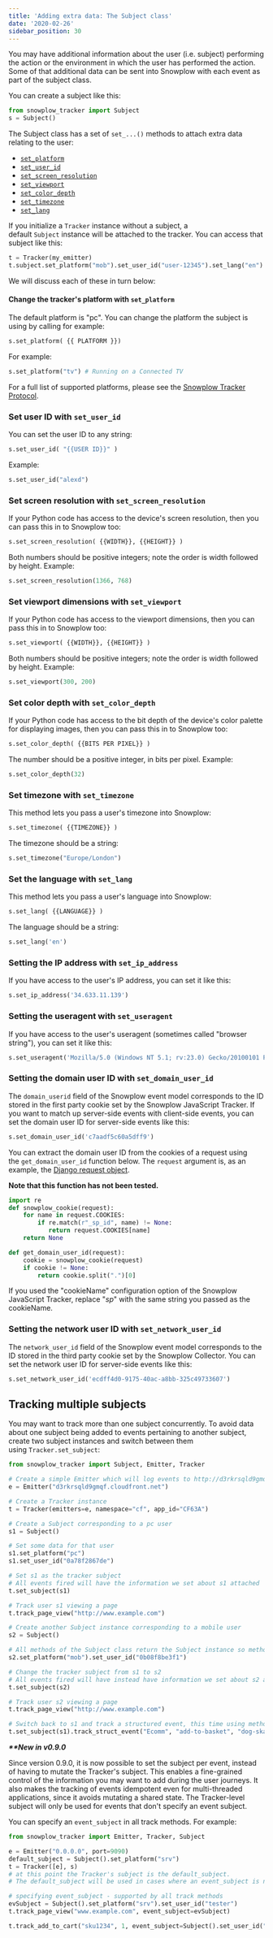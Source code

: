 ```yaml
---
title: 'Adding extra data: The Subject class'
date: '2020-02-26'
sidebar_position: 30
---
```


You may have additional information about the user (i.e. subject) performing the action or the environment in which the user has performed the action. Some of that additional data can be sent into Snowplow with each event as part of the subject class.

You can create a subject like this:

```python
from snowplow_tracker import Subject
s = Subject()
```

The Subject class has a set of `set_...()` methods to attach extra data relating to the user:

- [`set_platform`](#set-platform)
- [`set_user_id`](#set-user-id)
- [`set_screen_resolution`](#set-screen-resolution)
- [`set_viewport`](#set-viewport)
- [`set_color_depth`](#set-color-depth)
- [`set_timezone`](#set-timezone)
- [`set_lang`](https://github.com/snowplow/snowplow/wiki/Python-Tracker#set-lang)

If you initialize a `Tracker` instance without a subject, a default `Subject` instance will be attached to the tracker. You can access that subject like this:

```python
t = Tracker(my_emitter)
t.subject.set_platform("mob").set_user_id("user-12345").set_lang("en")
```

We will discuss each of these in turn below:

#### Change the tracker's platform with `set_platform`

The default platform is "pc". You can change the platform the subject is using by calling for example:

```python
s.set_platform( {{ PLATFORM }})
```

For example:

```python
s.set_platform("tv") # Running on a Connected TV
```

For a full list of supported platforms, please see the [Snowplow Tracker Protocol](/docs/collecting-data/collecting-from-own-applications/snowplow-tracker-protocol/index.md).

### Set user ID with `set_user_id`

You can set the user ID to any string:

```python
s.set_user_id( "{{USER ID}}" )
```

Example:

```python
s.set_user_id("alexd")
```

### Set screen resolution with `set_screen_resolution`

If your Python code has access to the device's screen resolution, then you can pass this in to Snowplow too:

```python
s.set_screen_resolution( {{WIDTH}}, {{HEIGHT}} )
```

Both numbers should be positive integers; note the order is width followed by height. Example:

```python
s.set_screen_resolution(1366, 768)
```

### Set viewport dimensions with `set_viewport`

If your Python code has access to the viewport dimensions, then you can pass this in to Snowplow too:

```python
s.set_viewport( {{WIDTH}}, {{HEIGHT}} )
```

Both numbers should be positive integers; note the order is width followed by height. Example:

```python
s.set_viewport(300, 200)
```

### Set color depth with `set_color_depth`

If your Python code has access to the bit depth of the device's color palette for displaying images, then you can pass this in to Snowplow too:

```python
s.set_color_depth( {{BITS PER PIXEL}} )
```

The number should be a positive integer, in bits per pixel. Example:

```python
s.set_color_depth(32)
```

### Set timezone with `set_timezone`

This method lets you pass a user's timezone into Snowplow:

```python
s.set_timezone( {{TIMEZONE}} )
```

The timezone should be a string:

```python
s.set_timezone("Europe/London")
```

### Set the language with `set_lang`

This method lets you pass a user's language into Snowplow:

```python
s.set_lang( {{LANGUAGE}} )
```

The language should be a string:

```python
s.set_lang('en')
```

### Setting the IP address with `set_ip_address`

If you have access to the user's IP address, you can set it like this:

```python
s.set_ip_address('34.633.11.139')
```

### Setting the useragent with `set_useragent`

If you have access to the user's useragent (sometimes called "browser string"), you can set it like this:

```python
s.set_useragent('Mozilla/5.0 (Windows NT 5.1; rv:23.0) Gecko/20100101 Firefox/23.0')
```

### Setting the domain user ID with `set_domain_user_id`

The `domain_userid` field of the Snowplow event model corresponds to the ID stored in the first party cookie set by the Snowplow JavaScript Tracker. If you want to match up server-side events with client-side events, you can set the domain user ID for server-side events like this:

```python
s.set_domain_user_id('c7aadf5c60a5dff9')
```

You can extract the domain user ID from the cookies of a request using the `get_domain_user_id` function below. The `request` argument is, as an example, the [Django request object](https://docs.djangoproject.com/en/1.7/ref/request-response/).

**Note that this function has not been tested.**

```python
import re
def snowplow_cookie(request):
    for name in request.COOKIES:
        if re.match(r"_sp_id", name) != None:
           return request.COOKIES[name]
    return None

def get_domain_user_id(request):
    cookie = snowplow_cookie(request)
    if cookie != None:
        return cookie.split(".")[0]
```

If you used the "cookieName" configuration option of the Snowplow JavaScript Tracker, replace "_sp_" with the same string you passed as the cookieName.

### Setting the network user ID with `set_network_user_id`

The `network_user_id` field of the Snowplow event model corresponds to the ID stored in the third party cookie set by the Snowplow Collector. You can set the network user ID for server-side events like this:

```python
s.set_network_user_id('ecdff4d0-9175-40ac-a8bb-325c49733607')
```

## Tracking multiple subjects

You may want to track more than one subject concurrently. To avoid data about one subject being added to events pertaining to another subject, create two subject instances and switch between them using `Tracker.set_subject`:

```python
from snowplow_tracker import Subject, Emitter, Tracker

# Create a simple Emitter which will log events to http://d3rkrsqld9gmqf.cloudfront.net/i
e = Emitter("d3rkrsqld9gmqf.cloudfront.net")

# Create a Tracker instance
t = Tracker(emitters=e, namespace="cf", app_id="CF63A")

# Create a Subject corresponding to a pc user
s1 = Subject()

# Set some data for that user
s1.set_platform("pc")
s1.set_user_id("0a78f2867de")

# Set s1 as the tracker subject
# All events fired will have the information we set about s1 attached
t.set_subject(s1)

# Track user s1 viewing a page
t.track_page_view("http://www.example.com")

# Create another Subject instance corresponding to a mobile user
s2 = Subject()

# All methods of the Subject class return the Subject instance so methods can be chained:
s2.set_platform("mob").set_user_id("0b08f8be3f1")

# Change the tracker subject from s1 to s2
# All events fired will have instead have information we set about s2 attached
t.set_subject(s2)

# Track user s2 viewing a page
t.track_page_view("http://www.example.com")

# Switch back to s1 and track a structured event, this time using method chaining:
t.set_subject(s1).track_struct_event("Ecomm", "add-to-basket", "dog-skateboarding-video", "hd", 13.99)
```

**_\*\*New in v0.9.0_**

Since version 0.9.0, it is now possible to set the subject per event, instead of having to mutate the Tracker's subject. This enables a fine-grained control of the information you may want to add during the user journeys. It also makes the tracking of events idempotent even for multi-threaded applications, since it avoids mutating a shared state. The Tracker-level subject will only be used for events that don't specify an event subject.

You can specify an `event_subject` in all track methods. For example:

```python
from snowplow_tracker import Emitter, Tracker, Subject

e = Emitter("0.0.0.0", port=9090)
default_subject = Subject().set_platform("srv")
t = Tracker([e], s)
# at this point the Tracker's subject is the default_subject.
# The default_subject will be used in cases where an event_subject is not provided

# specifying event_subject - supported by all track methods
evSubject = Subject().set_platform("srv").set_user_id("tester")
t.track_page_view("www.example.com", event_subject=evSubject)

t.track_add_to_cart("sku1234", 1, event_subject=Subject().set_user_id("Bob"))
```

